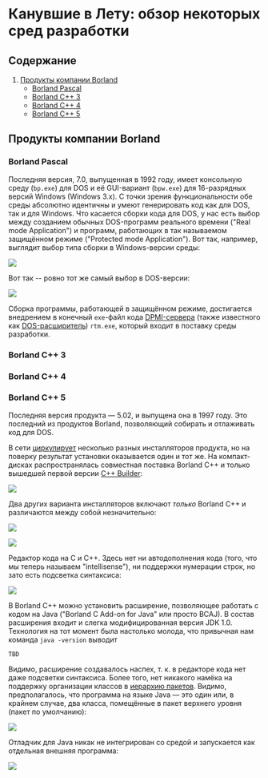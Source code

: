 ﻿# Канувшие в Лету: обзор некоторых сред разработки

## Содержание

1. [Продукты компании Borland](#продукты-компании-borland)
    - [Borland Pascal](#borland-pascal)
    - [Borland C++ 3](#borland-c-3)
    - [Borland C++ 4](#borland-c-4)
    - [Borland C++ 5](#borland-c-5)


## Продукты компании Borland

### Borland Pascal

Последняя версия, 7.0, выпущенная в 1992 году, имеет консольную среду (`bp.exe`) для DOS и её GUI-вариант (`bpw.exe`)
для 16-разрядных версий Windows (Windows 3.x). С точки зрения функциональности обе среды абсолютно идентичны
и умеют генерировать код как для DOS, так и для Windows. Что касается сборки кода для DOS, у нас есть выбор
между созданием обычных DOS-программ реального времени ("Real mode Application") и программ,
работающих в так называемом защищённом режиме ("Protected mode Application"). Вот так, например, выглядит
выбор типа сборки в Windows-версии среды:

![](borland/pascal/7/bpw-target-selection.png)

Вот так -- ровно тот же самый выбор в DOS-версии:

![](borland/pascal/7/bp-dpmi-0.png)

Сборка программы, работающей в защищённом режиме, достигается внедрением в конечный `exe`-файл кода
[DPMI-сервера](https://ru.wikipedia.org/wiki/DPMI)
(также известного как [DOS-расширитель](https://ru.wikipedia.org/wiki/%D0%A0%D0%B0%D1%81%D1%88%D0%B8%D1%80%D0%B8%D1%82%D0%B5%D0%BB%D1%8C_DOS))
`rtm.exe`, который входит в поставку среды разработки.

### Borland C++ 3
### Borland C++ 4
### Borland C++ 5

Последняя версия продукта &mdash; 5.02, и выпущена она в 1997 году. Это последний из продуктов Borland,
позволяющий собирать и отлаживать код для DOS.

В сети [циркулирует](https://winworldpc.com/product/borland-c/5x) несколько разных инсталляторов продукта,
но на поверку результат установки оказывается один и тот же. На компакт-дисках распространялась совместная
поставка Borland C++ и только вышедшей первой версии [C++ Builder](https://ru.wikipedia.org/wiki/C++_Builder):

![](borland/cxx/5/installer-a.png)

Два других варианта инсталляторов включают _только_ Borland C++ и различаются между собой незначительно:

![](borland/cxx/5/installer-b.png)

![](borland/cxx/5/installer-c.png)

Редактор кода на C и C++. Здесь нет ни автодополнения кода (того, что мы теперь называем "intellisense"),
ни поддержки нумерации строк, но зато есть подсветка синтаксиса:

![](borland/cxx/5/c++-editor.png)

В Borland C++ можно установить расширение, позволяющее работать с кодом на Java ("Borland C Add-on for Java"
или просто BCAJ). В состав расширения входит и слегка модифицированная версия JDK 1.0. Технология на тот момент
была настолько молода, что привычная нам команда `java -version` выводит

```
TBD
```

Видимо, расширение создавалось наспех, т. к. в редакторе кода нет даже подсветки синтаксиса. Более того, нет
никакого намёка на поддержку организации классов в [иерархию пакетов](https://ru.wikipedia.org/wiki/Package_(Java)).
Видимо, предполагалось, что программа на языке Java &mdash; это один или, в крайнем случае, два класса, помещённые
в пакет верхнего уровня (пакет по умолчанию):

![](borland/cxx/5/java-editor.png)

Отладчик для Java никак не интегрирован со средой и запускается как отдельная внешняя программа:

![](borland/cxx/5/java-debugger.png)
